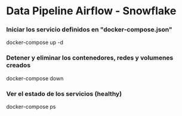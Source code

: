 # Data Pipeline Airflow - Snowflake

### Iniciar los servicio definidos en "docker-compose.json"
   docker-compose up -d

### Detener y eliminar los contenedores, redes y volumenes creados
   docker-compose down

### Ver el estado de los servicios (healthy)
   docker-compose ps
